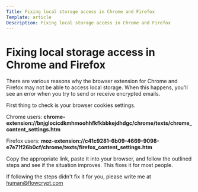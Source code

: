 ```yaml
---
Title: Fixing local storage access in Chrome and Firefox
Template: article
Description: Fixing local storage access in Chrome and Firefox
---
```


# Fixing local storage access in Chrome and Firefox

There are various reasons why the browser extension for Chrome and Firefox may not be able to access local storage. When this happens, you'll see an error when you try to send or receive encrypted emails.

First thing to check is your browser cookies settings.

Chrome users: **chrome-extension://bnjglocicdkmhmoohhfkfkbbkejdhdgc/chrome/texts/chrome_content_settings.htm**

Firefox users: **moz-extension://c41c9281-6b09-4669-9098-e7e71f26b0cf/chrome/texts/firefox_content_settings.htm**

Copy the appropriate link, paste it into your browser, and follow the outlined steps and see if the situation improves. This fixes it for most people.

If following the steps didn't fix it for you, please write me at human@flowcrypt.com
